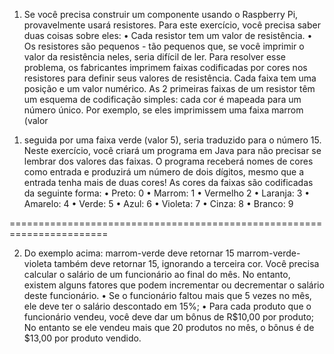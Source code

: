 1. Se você precisa construir um componente usando o Raspberry Pi, provavelmente usará
   resistores. Para este exercício, você precisa saber duas coisas sobre eles:
   • Cada resistor tem um valor de resistência.
   • Os resistores são pequenos - tão pequenos que, se você imprimir o valor da
   resistência neles, seria difícil de ler.
   Para resolver esse problema, os fabricantes imprimem faixas codificadas por cores nos
   resistores para definir seus valores de resistência. Cada faixa tem uma posição e um valor
   numérico.
   As 2 primeiras faixas de um resistor têm um esquema de codificação simples: cada cor é
   mapeada para um número único. Por exemplo, se eles imprimissem uma faixa marrom (valor
1) seguida por uma faixa verde (valor 5), seria traduzido para o número 15.
   Neste exercício, você criará um programa em Java para não precisar se lembrar dos valores
   das faixas. O programa receberá nomes de cores como entrada e produzirá um número de
   dois dígitos, mesmo que a entrada tenha mais de duas cores! As cores da faixas são
   codificadas da seguinte forma:
   • Preto: 0
   • Marrom: 1
   • Vermelho 2
   • Laranja: 3
   • Amarelo: 4
   • Verde: 5
   • Azul: 6
   • Violeta: 7
   • Cinza: 8
   • Branco: 9

=======================================================================


2) 
   Do exemplo acima: marrom-verde deve retornar 15 marrom-verde-violeta também deve
   retornar 15, ignorando a terceira cor. Você precisa calcular o salário de um funcionário ao final do mês. No entanto, existem alguns
   fatores que podem incrementar ou decrementar o salário deste funcionário.
   • Se o funcionário faltou mais que 5 vezes no mês, ele deve ter o salário descontado em
   15%;
   • Para cada produto que o funcionário vendeu, você deve dar um bônus de R$10,00 por
   produto; No entanto se ele vendeu mais que 20 produtos no mês, o bônus é de $13,00
   por produto vendido.
